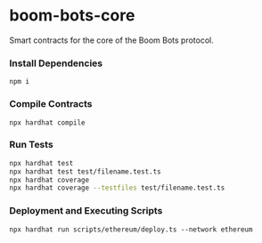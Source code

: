 # boom-bots-core
Smart contracts for the core of the Boom Bots protocol.

### Install Dependencies

`npm i`

### Compile Contracts

`npx hardhat compile`

### Run Tests

```sh
npx hardhat test
npx hardhat test test/filename.test.ts
npx hardhat coverage
npx hardhat coverage --testfiles test/filename.test.ts
```

### Deployment and Executing Scripts

`npx hardhat run scripts/ethereum/deploy.ts --network ethereum`
